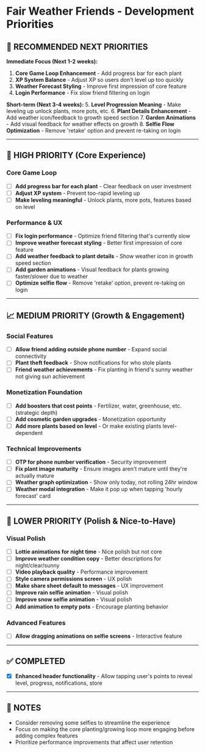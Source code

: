# Fair Weather Friends - Development Priorities

## 🎯 **RECOMMENDED NEXT PRIORITIES**

**Immediate Focus (Next 1-2 weeks):**

1. **Core Game Loop Enhancement** - Add progress bar for each plant
2. **XP System Balance** - Adjust XP so users don't level up too quickly
3. **Weather Forecast Styling** - Improve first impression of core feature
4. **Login Performance** - Fix slow friend filtering on login

**Short-term (Next 3-4 weeks):** 5. **Level Progression Meaning** - Make leveling up unlock plants, more pots, etc. 6. **Plant Details Enhancement** - Add weather icon/feedback to growth speed section 7. **Garden Animations** - Add visual feedback for weather effects on growth 8. **Selfie Flow Optimization** - Remove 'retake' option and prevent re-taking on login

---

## 🚀 **HIGH PRIORITY (Core Experience)**

### Core Game Loop

- [ ] **Add progress bar for each plant** - Clear feedback on user investment
- [ ] **Adjust XP system** - Prevent too-rapid leveling up
- [ ] **Make leveling meaningful** - Unlock plants, more pots, features based on level

### Performance & UX

- [ ] **Fix login performance** - Optimize friend filtering that's currently slow
- [ ] **Improve weather forecast styling** - Better first impression of core feature
- [ ] **Add weather feedback to plant details** - Show weather icon in growth speed section
- [ ] **Add garden animations** - Visual feedback for plants growing faster/slower due to weather
- [ ] **Optimize selfie flow** - Remove 'retake' option, prevent re-taking on login

---

## 📈 **MEDIUM PRIORITY (Growth & Engagement)**

### Social Features

- [ ] **Allow friend adding outside phone number** - Expand social connectivity
- [ ] **Plant theft feedback** - Show notifications for who stole plants
- [ ] **Friend weather achievements** - Fix planting in friend's sunny weather not giving sun achievement

### Monetization Foundation

- [ ] **Add boosters that cost points** - Fertilizer, water, greenhouse, etc. (strategic depth)
- [ ] **Add cosmetic garden upgrades** - Monetization opportunity
- [ ] **Add more plants based on level** - Or make existing plants level-dependent

### Technical Improvements

- [ ] **OTP for phone number verification** - Security improvement
- [ ] **Fix plant image maturity** - Ensure images aren't mature until they're actually mature
- [ ] **Weather graph optimization** - Show only today, not rolling 24hr window
- [ ] **Weather modal integration** - Make it pop up when tapping 'hourly forecast' card

---

## 🎨 **LOWER PRIORITY (Polish & Nice-to-Have)**

### Visual Polish

- [ ] **Lottie animations for night time** - Nice polish but not core
- [ ] **Improve weather condition copy** - Better descriptions for night/clear/sunny
- [ ] **Video playback quality** - Performance improvement
- [ ] **Style camera permissions screen** - UX polish
- [ ] **Make share sheet default to messages** - UX improvement
- [ ] **Improve rain selfie animation** - Visual polish
- [ ] **Improve snow selfie animation** - Visual polish
- [ ] **Add animation to empty pots** - Encourage planting behavior

### Advanced Features

- [ ] **Allow dragging animations on selfie screens** - Interactive feature

---

## ✅ **COMPLETED**

- [x] **Enhanced header functionality** - Allow tapping user's points to reveal level, progress, notifications, store

---

## 📝 **NOTES**

- Consider removing some selfies to streamline the experience
- Focus on making the core planting/growing loop more engaging before adding complex features
- Prioritize performance improvements that affect user retention

